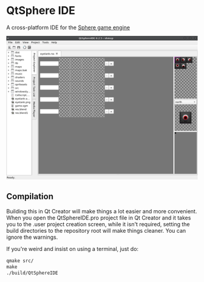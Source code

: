 # QtSphere IDE
A cross-platform IDE for the [Sphere game engine](http://spheredev.org)

![Screenshot](screenshots/spritesetview_new.png)

## Compilation
Building this in Qt Creator will make things a lot easier and more convenient. When you open the QtSphereIDE.pro project file in Qt Creator and it takes you to the .user project creation screen, while it isn't required, setting the build directories to the repository root will make things cleaner. You can ignore the warnings.

If you're weird and insist on using a terminal, just do:

```
qmake src/
make
./build/QtSphereIDE
```
